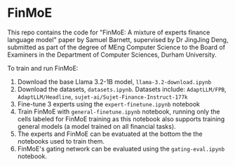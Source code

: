 # FinMoE

This repo contains the code for "FinMoE: A mixture of experts finance language model" paper by Samuel Barnett, supervised by Dr JingJing Deng, submitted as part of the degree of MEng Computer Science to the Board of Examiners in the Department of Computer Sciences, Durham University.

To train and run FinMoE:
1. Download the base Llama 3.2-1B model, `llama-3.2-download.ipynb`
2. Download the datasets, `datasets.ipynb`. Datasets include: `AdaptLLM/FPB`, `AdaptLLM/Headline`, `sujet-ai/Sujet-Finance-Instruct-177k`
3. Fine-tune 3 experts using the `expert-finetune.ipynb` notebook
4. Train FinMoE with `general-finetune.ipynb` notebook, running only the cells labeled for FinMoE training as this notebook also supports training general models (a model trained on all financial tasks).
5. The experts and FinMoE can be evatuated at the bottom the the notebooks used to train them.
6. FinMoE's gating network can be evaluated using the `gating-eval.ipynb` notebook.